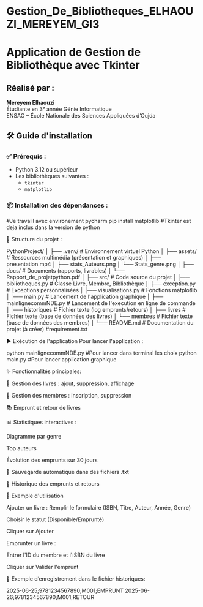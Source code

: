 # Gestion_De_Bibliotheques_ELHAOUZI_MEREYEM_GI3
#  Application de Gestion de Bibliothèque avec Tkinter

##  Réalisé par :
**Mereyem Elhaouzi**  
Étudiante en 3ᵉ année Génie Informatique  
ENSAO – École Nationale des Sciences Appliquées d’Oujda

## 🛠️ Guide d'installation

### ✅ Prérequis :
- Python 3.12 ou supérieur
- Les bibliothèques suivantes :
  - `tkinter`
  - `matplotlib`

### 📦 Installation des dépendances :
#Je travaill avec environement pycharm
pip install matplotlib
#Tkinter est deja inclus dans la version de python

📁 Structure du projet :

PythonProject/
│
├── .venv/                            # Environnement virtuel Python
│
├── assets/                           # Ressources multimédia (présentation et graphiques)
│   ├── presentation.mp4
│   ├── stats_Auteurs.png
│   └── Stats_genre.png
│
├── docs/                             # Documents (rapports, livrables)
│   └── Rapport_de_projetpython.pdf
│
├── src/                              # Code source du projet
│   ├── bibliotheques.py              # Classe Livre, Membre, Bibliothèque
│   ├── exception.py                  # Exceptions personnalisées
│   ├── visualisations.py             # Fonctions matplotlib
│   ├── main.py                       # Lancement de l'application graphique
│   ├── mainlignecommNDE.py           # Lancement de l'execution en ligne de commande
│   ├── historiques                   # Fichier texte (log emprunts/retours)
│   ├── livres                        # Fichier texte (base de données des livres)
│   └── membres                       # Fichier texte (base de données des membres)
│
└── README.md                         # Documentation du projet (à créer)
#requirement.txt

▶️ Exécution de l'application
Pour lancer l'application :

python mainlignecommNDE.py #Pour lancer dans terminal les choix
python main.py #Pour lancer application graphique

✨ Fonctionnalités principales:

📖 Gestion des livres : ajout, suppression, affichage

👤 Gestion des membres : inscription, suppression

📚 Emprunt et retour de livres

📊 Statistiques interactives :

Diagramme par genre

Top auteurs

Évolution des emprunts sur 30 jours

💾 Sauvegarde automatique dans des fichiers .txt

📅 Historique des emprunts et retours

📌 Exemple d'utilisation

Ajouter un livre :
Remplir le formulaire (ISBN, Titre, Auteur, Année, Genre)

Choisir le statut (Disponible/Emprunté)

Cliquer sur Ajouter

Emprunter un livre :

Entrer l'ID du membre et l'ISBN du livre

Cliquer sur Valider l'emprunt

📝 Exemple d’enregistrement dans le fichier historiques:

2025-06-25;9781234567890;M001;EMPRUNT
2025-06-26;9781234567890;M001;RETOUR
